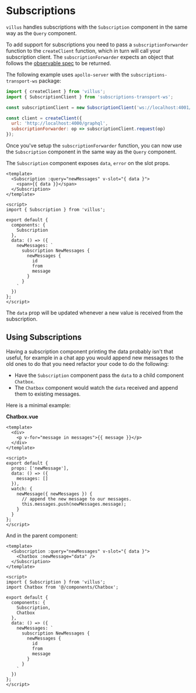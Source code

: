 # Subscriptions

`villus` handles subscriptions with the `Subscription` component in the same way as the `Query` component.

To add support for subscriptions you need to pass a `subscriptionForwarder` function to the `createClient` function, which in turn will call your subscription client. The `subscriptionForwarder` expects an object that follows the [observable spec](https://github.com/tc39/proposal-observable) to be returned.

The following example uses `apollo-server` with the `subscriptions-transport-ws` package:

```js
import { createClient } from 'villus';
import { SubscriptionClient } from 'subscriptions-transport-ws';

const subscriptionClient = new SubscriptionClient('ws://localhost:4001/graphql', {});

const client = createClient({
  url: 'http://localhost:4000/graphql',
  subscriptionForwarder: op => subscriptionClient.request(op)
});
```

Once you've setup the `subscriptionForwarder` function, you can now use the `Subscription` component in the same way as the `Query` component.

The `Subscription` component exposes `data`, `error` on the slot props.

```vue{2,4,8,12}
<template>
  <Subscription :query="newMessages" v-slot="{ data }">
    <span>{{ data }}</span>
  </Subscription>
</template>

<script>
import { Subscription } from 'villus';

export default {
  components: {
    Subscription
  },
  data: () => ({
    newMessages: `
      subscription NewMessages {
        newMessages {
          id
          from
          message
        }
      }
    `
  })
};
</script>
```

The `data` prop will be updated whenever a new value is received from the subscription.

## Using Subscriptions

Having a subscription component printing the data probably isn't that useful, for example in a chat app you would append new messages to the old ones to do that you need refactor your code to do the following:

- Have the `Subscription` component pass the `data` to a child component `Chatbox`.
- The `Chatbox` component would watch the `data` received and append them to existing messages.

Here is a minimal example:

**Chatbox.vue**

```vue
<template>
  <div>
    <p v-for="message in messages">{{ message }}</p>
  </div>
</template>

<script>
export default {
  props: ['newMessage'],
  data: () => ({
    messages: []
  }),
  watch: {
    newMessage({ newMessages }) {
      // append the new message to our messages.
      this.messages.push(newMessages.message);
    }
  }
};
</script>
```

And in the parent component:

```vue
<template>
  <Subscription :query="newMessages" v-slot="{ data }">
    <Chatbox :newMessage="data" />
  </Subscription>
</template>

<script>
import { Subscription } from 'villus';
import Chatbox from '@/components/Chatbox';

export default {
  components: {
    Subscription,
    Chatbox
  },
  data: () => ({
    newMessages: `
      subscription NewMessages {
        newMessages {
          id
          from
          message
        }
      }
    `
  })
};
</script>
```
